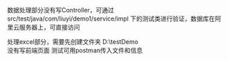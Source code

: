 数据处理部分没有写Controller，可通过src/test/java/com/liuyi/demo1/service/impl 下的测试类进行验证，数据库在阿里云服务器上，可直接访问

处理excel部分，需要先创建文件夹 D:\testDemo  
没有写前端页面
测试可用postman传入文件和信息


         
